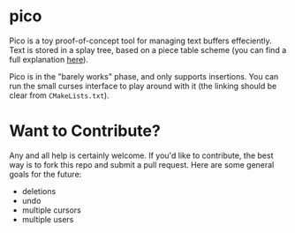 # pico

Pico is a toy proof-of-concept tool for managing text buffers effeciently. Text is stored in a splay tree, based on a piece table scheme (you can find a full explanation [here](http://www.averylaird.com/programming/piece-table/2018/05/10/insertions-piece-table/)).

Pico is in the "barely works" phase, and only supports insertions. You can run the small curses interface to play around with it (the linking should be clear from `CMakeLists.txt`).

# Want to Contribute?

Any and all help is certainly welcome. If you'd like to contribute, the best way is to fork this repo and submit a pull request. Here are some general goals for the future:

* deletions
* undo
* multiple cursors
* multiple users
